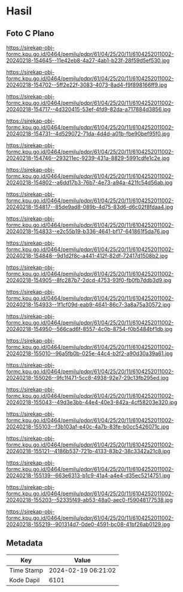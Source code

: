 # Hasil

## Foto C Plano

https://sirekap-obj-formc.kpu.go.id/0464/pemilu/pdpr/61/04/25/20/11/6104252011002-20240218-154645--11e42eb8-4a27-4ab1-b23f-28f59d5ef530.jpg

https://sirekap-obj-formc.kpu.go.id/0464/pemilu/pdpr/61/04/25/20/11/6104252011002-20240218-154702--5ff2e22f-3083-4073-8ad4-f9f898166ff9.jpg

https://sirekap-obj-formc.kpu.go.id/0464/pemilu/pdpr/61/04/25/20/11/6104252011002-20240218-154717--4d320415-53ef-4fd9-82da-a717884d3856.jpg

https://sirekap-obj-formc.kpu.go.id/0464/pemilu/pdpr/61/04/25/20/11/6104252011002-20240218-154731--4d529072-71da-4d4d-a01b-fbe90bef95f0.jpg

https://sirekap-obj-formc.kpu.go.id/0464/pemilu/pdpr/61/04/25/20/11/6104252011002-20240218-154746--293211ec-9239-431a-8829-5991cdfe1c2e.jpg

https://sirekap-obj-formc.kpu.go.id/0464/pemilu/pdpr/61/04/25/20/11/6104252011002-20240218-154802--a6dd17b3-76b7-4e73-a94a-421fc54d56ab.jpg

https://sirekap-obj-formc.kpu.go.id/0464/pemilu/pdpr/61/04/25/20/11/6104252011002-20240218-154817--85de9ad8-089b-4d75-83d6-d6c02f8fdaa4.jpg

https://sirekap-obj-formc.kpu.go.id/0464/pemilu/pdpr/61/04/25/20/11/6104252011002-20240218-154833--e2c55b19-b336-4641-bf17-641861f5da76.jpg

https://sirekap-obj-formc.kpu.go.id/0464/pemilu/pdpr/61/04/25/20/11/6104252011002-20240218-154848--9d1d2f8c-a441-412f-82df-72417d1508b2.jpg

https://sirekap-obj-formc.kpu.go.id/0464/pemilu/pdpr/61/04/25/20/11/6104252011002-20240218-154905--8fc287b7-2dcd-4753-93f0-fb0fb7ddb3d9.jpg

https://sirekap-obj-formc.kpu.go.id/0464/pemilu/pdpr/61/04/25/20/11/6104252011002-20240218-154933--1f1cf09d-eab9-4641-86c7-3a8a75a30572.jpg

https://sirekap-obj-formc.kpu.go.id/0464/pemilu/pdpr/61/04/25/20/11/6104252011002-20240218-154950--566cad6f-8557-4c0b-8754-f0b5484bf1db.jpg

https://sirekap-obj-formc.kpu.go.id/0464/pemilu/pdpr/61/04/25/20/11/6104252011002-20240218-155010--96a5fb0b-025e-44c4-b2f2-a90d30a39a61.jpg

https://sirekap-obj-formc.kpu.go.id/0464/pemilu/pdpr/61/04/25/20/11/6104252011002-20240218-155026--9fc1f471-5cc8-4938-92e7-29c13fb295ed.jpg

https://sirekap-obj-formc.kpu.go.id/0464/pemilu/pdpr/61/04/25/20/11/6104252011002-20240218-155043--49d3e3bb-44e4-40e3-842a-4cf58203e320.jpg

https://sirekap-obj-formc.kpu.go.id/0464/pemilu/pdpr/61/04/25/20/11/6104252011002-20240218-155103--f3b103af-e40c-4a7b-83fe-b0cc5426071c.jpg

https://sirekap-obj-formc.kpu.go.id/0464/pemilu/pdpr/61/04/25/20/11/6104252011002-20240218-155121--4186b537-721b-4133-83b2-38c3342a21c8.jpg

https://sirekap-obj-formc.kpu.go.id/0464/pemilu/pdpr/61/04/25/20/11/6104252011002-20240218-155139--663e6313-b1c9-41a4-a4e4-d35ec5214751.jpg

https://sirekap-obj-formc.kpu.go.id/0464/pemilu/pdpr/61/04/25/20/11/6104252011002-20240218-155203--52335f49-ab53-48a0-aec0-f59048177538.jpg

https://sirekap-obj-formc.kpu.go.id/0464/pemilu/pdpr/61/04/25/20/11/6104252011002-20240218-155219--901314d7-0de0-4591-bc08-41bf26ab0129.jpg


## Metadata

| Key        | Value               |
| ---------- | ------------------- |
| Time Stamp | 2024-02-19 06:21:02 |
| Kode Dapil | 6101                |



